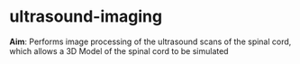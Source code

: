 # ultrasound-imaging

**Aim**: Performs image processing of the ultrasound scans of the spinal cord, which allows a 3D Model of the spinal cord to be simulated


